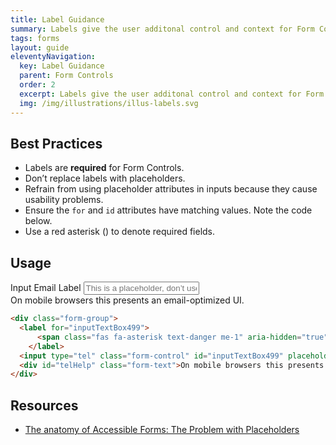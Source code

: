 ```yaml
---
title: Label Guidance
summary: Labels give the user additonal control and context for Form Controls.
tags: forms
layout: guide
eleventyNavigation:
  key: Label Guidance
  parent: Form Controls
  order: 2
  excerpt: Labels give the user additonal control and context for Form Controls.
  img: /img/illustrations/illus-labels.svg
---
```

    
## Best Practices

- Labels are **required** for Form Controls.
- Don’t replace labels with placeholders.
- Refrain from using placeholder attributes in inputs because they cause usability problems.
- Ensure the `for` and `id` attributes have matching values. Note the code below.
- Use a red asterisk (<span class="fas fa-asterisk text-danger" aria-hidden="true"></span>) to denote required fields.

## Usage

<div class="form-group">
  <label for="inputTextBox499">
    <span class="fas fa-asterisk text-danger me-1" aria-hidden="true"></span>Input Email Label
  </label>
  <input type="tel" class="form-control" id="inputTextBox499" placeholder="This is a placeholder, don’t use.">
  <div id="telHelp" class="form-text">On mobile browsers this presents an email-optimized UI.</div>
</div>

```html
<div class="form-group">
  <label for="inputTextBox499">
      <span class="fas fa-asterisk text-danger me-1" aria-hidden="true"></span>Input Email Label
    </label>
  <input type="tel" class="form-control" id="inputTextBox499" placeholder="This is a placeholder, don’t use.">
  <div id="telHelp" class="form-text">On mobile browsers this presents an email-optimized UI.</div>
</div>
```

## Resources

- <a href="https://www.deque.com/blog/accessible-forms-the-problem-with-placeholders/" target="_blank">The anatomy of Accessible Forms: The Problem with Placeholders</a>

